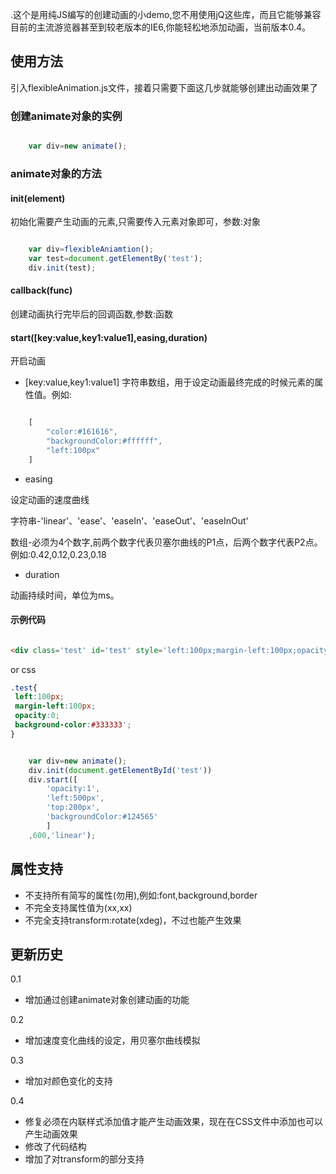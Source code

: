 .这个是用纯JS编写的创建动画的小demo,您不用使用jQ这些库，而且它能够兼容目前的主流游览器甚至到较老版本的IE6,你能轻松地添加动画，当前版本0.4。

## 使用方法
引入flexibleAnimation.js文件，接着只需要下面这几步就能够创建出动画效果了

### 创建animate对象的实例

``` js

	var div=new animate();

```


### animate对象的方法

#### init(element)

初始化需要产生动画的元素,只需要传入元素对象即可，参数:对象
``` js

	var div=flexibleAniamtion();
	var test=document.getElementBy('test');
	div.init(test);

```

#### callback(func)

创建动画执行完毕后的回调函数,参数:函数

#### start([key:value,key1:value1],easing,duration)

开启动画

- [key:value,key1:value1] 
字符串数组，用于设定动画最终完成的时候元素的属性值。例如:

``` js

	[
		"color:#161616",
		"backgroundColor:#ffffff",
		"left:100px"
	]


```

- easing

设定动画的速度曲线 

字符串-'linear'、'ease'、'easeIn'、'easeOut'、'easeInOut'

数组-必须为4个数字,前两个数字代表贝塞尔曲线的P1点，后两个数字代表P2点。例如:0.42,0.12,0.23,0.18

- duration

动画持续时间，单位为ms。

#### 示例代码

``` html

<div class='test' id='test' style='left:100px;margin-left:100px;opacity:0;background-color:#333333'></div>

```
or css

``` css
.test{
 left:100px;
 margin-left:100px;
 opacity:0;
 background-color:#333333';
}

```

``` js

	var div=new animate();
	div.init(document.getElementById('test'))
	div.start([
		'opacity:1',
		'left:500px',
		'top:200px',
		'backgroundColor:#124565'
		]
	,600,'linear');

```

## 属性支持

- 不支持所有简写的属性(勿用),例如:font,background,border
- 不完全支持属性值为(xx,xx)
- 不完全支持transform:rotate(xdeg)，不过也能产生效果

## 更新历史
0.1

- 增加通过创建animate对象创建动画的功能

0.2

- 增加速度变化曲线的设定，用贝塞尔曲线模拟

0.3

- 增加对颜色变化的支持

0.4

- 修复必须在内联样式添加值才能产生动画效果，现在在CSS文件中添加也可以产生动画效果
- 修改了代码结构
- 增加了对transform的部分支持